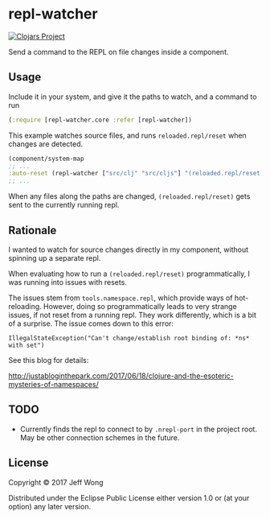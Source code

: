 # repl-watcher

[![Clojars Project](https://img.shields.io/clojars/v/org.clojars.featheredtoast/repl-watcher.svg)](https://clojars.org/org.clojars.featheredtoast/repl-watcher)

Send a command to the REPL on file changes inside a component.

## Usage

Include it in your system, and give it the paths to watch, and a command to run

```clojure
(:require [repl-watcher.core :refer [repl-watcher])
```

This example watches source files, and runs `reloaded.repl/reset` when changes are detected.

```clojure
(component/system-map
;; ...
:auto-reset (repl-watcher ["src/clj" "src/cljs"] "(reloaded.repl/reset)")
;; ...
```

When any files along the paths are changed, `(reloaded.repl/reset)` gets sent to the currently running repl.

## Rationale

I wanted to watch for source changes directly in my component, without spinning up a separate repl.

When evaluating how to run a `(reloaded.repl/reset)` programmatically, I was running into issues with resets.

The issues stem from `tools.namespace.repl`, which provide ways of hot-reloading. However, doing so programmatically leads to very strange issues, if not reset from a running repl. They work differently, which is a bit of a surprise. The issue comes down to this error:

`IllegalStateException("Can't change/establish root binding of: *ns* with set")`

See this blog for details:

http://justabloginthepark.com/2017/06/18/clojure-and-the-esoteric-mysteries-of-namespaces/

## TODO

* Currently finds the repl to connect to by `.nrepl-port` in the project root. May be other connection schemes in the future.

## License

Copyright © 2017 Jeff Wong

Distributed under the Eclipse Public License either version 1.0 or (at
your option) any later version.
